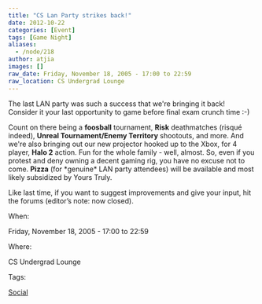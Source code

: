 ```yaml
---
title: "CS Lan Party strikes back!"
date: 2012-10-22
categories: [Event]
tags: [Game Night]
aliases:
  - /node/218
author: atjia
images: []
raw_date: Friday, November 18, 2005 - 17:00 to 22:59
raw_location: CS Undergrad Lounge
---
```


The last LAN party was such a success that we're bringing it back! Consider it your last opportunity to game before final exam crunch time :-)

Count on there being a **foosball** tournament, **Risk** deathmatches (risqué indeed), **Unreal Tournament/Enemy Territory** shootouts, and more. And we're also bringing out our new projector hooked up to the Xbox, for 4 player, **Halo 2** action. Fun for the whole family - well, almost. So, even if you protest and deny owning a decent gaming rig, you have no excuse not to come. **Pizza** (for \*genuine\* LAN party attendees) will be available and most likely subsidized by Yours Truly.

Like last time, if you want to suggest improvements and give your input, hit the forums (editor’s note: now closed).

When: 

Friday, November 18, 2005 - 17:00 to 22:59

Where: 

CS Undergrad Lounge

Tags: 

[Social](/social)
